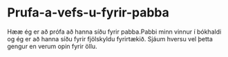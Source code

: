 # Prufa-a-vefs-u-fyrir-pabba

Hææ ég er að prófa að hanna síðu fyrir pabba.Pabbi minn vinnur í bókhaldi og ég er að hanna síðu fyrir fjölskyldu fyrirtækið. Sjáum hversu vel þetta gengur en verum opin fyrir öllu. 
